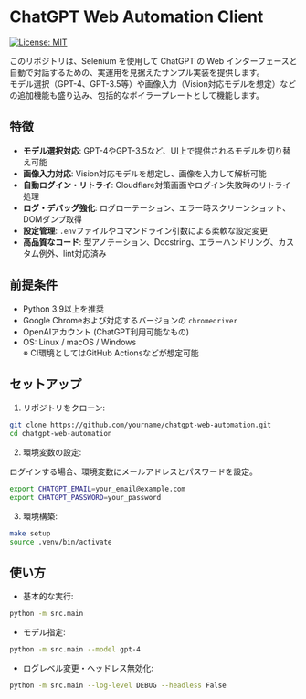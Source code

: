 # ChatGPT Web Automation Client

[![License: MIT](https://img.shields.io/badge/License-MIT-yellow.svg)](LICENSE)

このリポジトリは、Selenium を使用して ChatGPT の Web インターフェースと自動で対話するための、実運用を見据えたサンプル実装を提供します。  
モデル選択（GPT-4、GPT-3.5等）や画像入力（Vision対応モデルを想定）などの追加機能も盛り込み、包括的なボイラープレートとして機能します。

## 特徴

- **モデル選択対応**: GPT-4やGPT-3.5など、UI上で提供されるモデルを切り替え可能  
- **画像入力対応**: Vision対応モデルを想定し、画像を入力して解析可能  
- **自動ログイン・リトライ**: Cloudflare対策画面やログイン失敗時のリトライ処理  
- **ログ・デバッグ強化**: ログローテーション、エラー時スクリーンショット、DOMダンプ取得  
- **設定管理**: `.env`ファイルやコマンドライン引数による柔軟な設定変更  
- **高品質なコード**: 型アノテーション、Docstring、エラーハンドリング、カスタム例外、lint対応済み

## 前提条件

- Python 3.9以上を推奨
- Google Chromeおよび対応するバージョンの `chromedriver`
- OpenAIアカウント (ChatGPT利用可能なもの)
- OS: Linux / macOS / Windows  
  ※ CI環境としてはGitHub Actionsなどが想定可能

## セットアップ

1. リポジトリをクローン:

``` bash
git clone https://github.com/yourname/chatgpt-web-automation.git
cd chatgpt-web-automation
```

2. 環境変数の設定:

ログインする場合、環境変数にメールアドレスとパスワードを設定。

``` bash
export CHATGPT_EMAIL=your_email@example.com
export CHATGPT_PASSWORD=your_password
```

3. 環境構築:

``` bash
make setup
source .venv/bin/activate
```

## 使い方

- 基本的な実行:

``` bash
python -m src.main
```

- モデル指定:

``` bash
python -m src.main --model gpt-4
```

- ログレベル変更・ヘッドレス無効化:

``` bash
python -m src.main --log-level DEBUG --headless False
```
